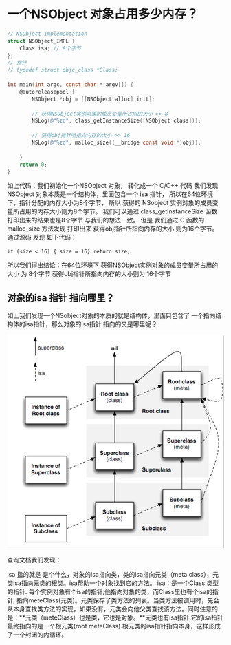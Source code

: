 # 一个NSObject 对象占用多少内存？

```objective-c
// NSObject Implementation
struct NSObject_IMPL {
    Class isa; // 8个字节
};
// 指针
// typedef struct objc_class *Class;

int main(int argc, const char * argv[]) {
    @autoreleasepool {
        NSObject *obj = [[NSObject alloc] init];
        
        // 获得NSObject实例对象的成员变量所占用的大小 >> 8
        NSLog(@"%zd", class_getInstanceSize([NSObject class]));
        
        // 获得obj指针所指向内存的大小 >> 16
        NSLog(@"%zd", malloc_size((__bridge const void *)obj));
    
    }
    return 0;
}

```



如上代码：我们初始化一个NSObject 对象， 转化成一个 C/C++ 代码 我们发现 NSObject 对象本质是一个结构体，里面包含一个 isa 指针， 所以在64位环境下，指针分配的内存大小为8个字节， 所以 获得的 NSobject 实例对象的成员变量所占用的内存大小则为8个字节。 我们可以通过 class_getInstanceSize 函数 打印出来的结果也是8个字节 与我们的想法一致。 但是 我们通过 C 函数的 malloc_size 方法发现 打印出来 获得obj指针所指向内存的大小 则为16个字节。 通过源码 发现 如下代码：

`if (size < 16) { size = 16} return size;`

所以我们得出结论：在64位环境下  获得NSObject实例对象的成员变量所占用的大小 为 8个字节  获得obj指针所指向内存的大小则为 16个字节



## 对象的isa 指针 指向哪里？

如上我们发现一个NSobject对象的本质的就是结构体，里面只包含了 一个指向结构体的isa指针，那么对象的isa指针 指向的又是哪里呢？

![屏幕快照 2020-05-09 下午5.27.37](./p1.png)

查询文档我们发现：

isa 指的就是 是个什么，对象的isa指向类，类的isa指向元类（meta class），元类isa指向元类的根类。isa帮助一个对象找到它的方法。
isa：是一个Class 类型的指针. 每个实例对象有个isa的指针,他指向对象的类，而Class里也有个isa的指针, 指向meteClass(元类)。元类保存了类方法的列表。当类方法被调用时，先会从本身查找类方法的实现，如果没有，元类会向他父类查找该方法。同时注意的是：**元类（meteClass）也是类，它也是对象。**元类也有isa指针,它的isa指针最终指向的是一个根元类(root meteClass).根元类的isa指针指向本身，这样形成了一个封闭的内循环。